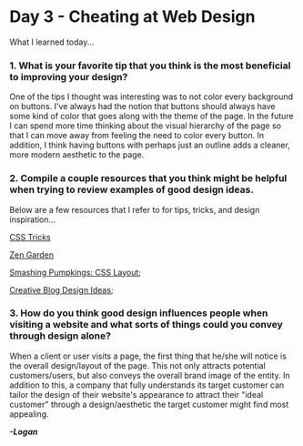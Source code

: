 # Day 3 - Cheating at Web Design

What I learned today...

### 1. What is your favorite tip that you think is the most beneficial to improving your design?

One of the tips I thought was interesting was to not color every background on buttons. I've always had the notion that buttons should always have some kind of color that goes along with the theme of the page. In the future I can spend more time thinking about the visual hierarchy of the page so that I can move away from feeling the need to color every button. In addition, I think having buttons with perhaps just an outline adds a cleaner, more modern aesthetic to the page.

### 2. Compile a couple resources that you think might be helpful when trying to review examples of good design ideas.

Below are a few resources that I refer to for tips, tricks, and design inspiration...

[CSS Tricks](https://css-tricks.com/)

[Zen Garden](http://www.csszengarden.com/)

[Smashing Pumpkings: CSS Layout](https://www.smashingmagazine.com/2018/05/guide-css-layout/);

[Creative Blog Design Ideas](https://www.creativebloq.com/web-design/examples-css-912710);


### 3. How do you think good design influences people when visiting a website and what sorts of things could you convey through design alone?

When a client or user visits a page, the first thing that he/she will notice is the overall design/layout of the page. This not only attracts potential customers/users, but also conveys the overall brand image of the entity. In addition to this, a company that fully understands its target customer can tailor the design of their website's appearance to attract their "ideal customer" through a design/aesthetic the target customer might find most appealing.

***-Logan***
